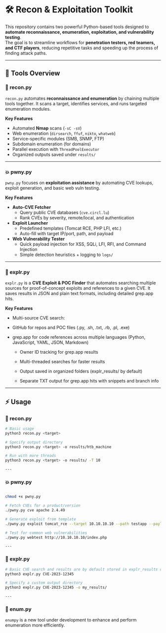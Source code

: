 # 🛠️ Recon & Exploitation Toolkit

This repository contains two powerful Python-based tools designed to **automate reconnaissance, enumeration, exploitation, and vulnerability testing**.  
The goal is to streamline workflows for **penetration testers, red teamers, and CTF players**, reducing repetitive tasks and speeding up the process of finding attack paths.

---

## 📌 Tools Overview

### 🔎 recon.py
`recon.py` automates **reconnaissance and enumeration** by chaining multiple tools together. It scans a target, identifies services, and runs targeted enumeration modules.  

**Key Features**
- Automated **Nmap** scans (`-sC -sV`)  
- Web enumeration (`dirsearch`, `ffuf`, `nikto`, `whatweb`)  
- Service-specific modules (SMB, SNMP, FTP)  
- Subdomain enumeration (for domains)  
- Parallel execution with `ThreadPoolExecutor`  
- Organized outputs saved under `results/`  

---

### 💥 pwny.py
`pwny.py` focuses on **exploitation assistance** by automating CVE lookups, exploit generation, and basic web vuln testing.  

**Key Features**
- **Auto-CVE Fetcher**  
  - Query public CVE databases (`cve.circl.lu`)  
  - Rank CVEs by severity, remote/local, and authentication  
- **Exploit Launcher**  
  - Predefined templates (Tomcat RCE, PHP LFI, etc.)  
  - Auto-fill with target IP/port, path, and payload  
- **Web Vulnerability Tester**  
  - Quick payload injection for XSS, SQLi, LFI, RFI, and Command Injection  
  - Simple detection heuristics + logging to `logs/`  

---

### 🧩 explr.py

`explr.py` is a **CVE Exploit & POC Finder** that automates searching multiple sources for proof-of-concept exploits and references to a given CVE. It saves results in JSON and plain text formats, including detailed grep.app hits.

**Key Features**

- Multi-source CVE search:

- GitHub for repos and POC files (.py, .sh, .txt, .rb, .pl, .exe)

- grep.app for code references across multiple languages (Python, JavaScript, YAML, JSON, Markdown)

  - Owner ID tracking for grep.app results

  - Multi-threaded searches for faster results

  - Output saved in organized folders (explr_results/ by default)

  - Separate TXT output for grep.app hits with snippets and branch info

---

## ⚡ Usage

### 🔎 recon.py
```bash
# Basic usage
python3 recon.py <target>

# Specify output directory
python3 recon.py <target> -o results/htb_machine

# Run with more threads
python3 recon.py <target> -o results/ -T 10

---
```

### 💥 pwny.py
```bash

chmod +x pwny.py

# Fetch CVEs for a product/version
./pwny.py cve apache 2.4.49

# Generate exploit from template
./pwny.py exploit tomcat_rce --target 10.10.10.10 --path testapp --payload "<% out.println('pwned'); %>"

# Test for common web vulnerabilities
./pwny.py webtest http://10.10.10.10/index.php

---
```
### 🧩 explr.py
```bash
# Basic CVE search and results are by default stored in explr_results directory
python3 explr.py CVE-2023-12345

# Specify a custom output directory
python3 explr.py CVE-2023-12345 -o my_results/

---
```
### 🧩 enum.py

`enumpy` is a new tool under development to enhance and perform enumeration more efficiently.